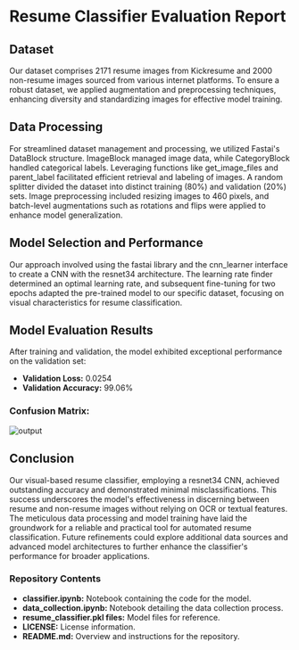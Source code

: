 # Resume Classifier Evaluation Report

## Dataset
Our dataset comprises 2171 resume images from Kickresume and 2000 non-resume images sourced from various internet platforms. To ensure a robust dataset, we applied augmentation and preprocessing techniques, enhancing diversity and standardizing images for effective model training.

## Data Processing
For streamlined dataset management and processing, we utilized Fastai's DataBlock structure. ImageBlock managed image data, while CategoryBlock handled categorical labels. Leveraging functions like get_image_files and parent_label facilitated efficient retrieval and labeling of images. A random splitter divided the dataset into distinct training (80%) and validation (20%) sets. Image preprocessing included resizing images to 460 pixels, and batch-level augmentations such as rotations and flips were applied to enhance model generalization.

## Model Selection and Performance
Our approach involved using the fastai library and the cnn_learner interface to create a CNN with the resnet34 architecture. The learning rate finder determined an optimal learning rate, and subsequent fine-tuning for two epochs adapted the pre-trained model to our specific dataset, focusing on visual characteristics for resume classification.

## Model Evaluation Results
After training and validation, the model exhibited exceptional performance on the validation set:
- **Validation Loss:** 0.0254
- **Validation Accuracy:** 99.06%

### Confusion Matrix:
![output](https://github.com/sanakspock/Resume-Classifier/assets/70244799/91b0af07-f81a-4be1-aed7-e6df91f81d0b)


## Conclusion
Our visual-based resume classifier, employing a resnet34 CNN, achieved outstanding accuracy and demonstrated minimal misclassifications. This success underscores the model's effectiveness in discerning between resume and non-resume images without relying on OCR or textual features. The meticulous data processing and model training have laid the groundwork for a reliable and practical tool for automated resume classification. Future refinements could explore additional data sources and advanced model architectures to further enhance the classifier's performance for broader applications.

### Repository Contents
- **classifier.ipynb:** Notebook containing the code for the model.
- **data_collection.ipynb:** Notebook detailing the data collection process.
- **resume_classifier.pkl files:** Model files for reference.
- **LICENSE:** License information.
- **README.md:** Overview and instructions for the repository.

